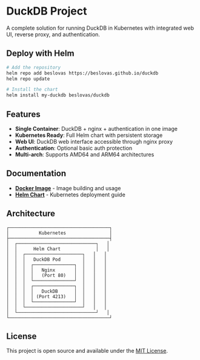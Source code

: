 # DuckDB Project

A complete solution for running DuckDB in Kubernetes with integrated web UI, reverse proxy, and authentication.

## Deploy with Helm

```bash
# Add the repository
helm repo add beslovas https://beslovas.github.io/duckdb
helm repo update

# Install the chart
helm install my-duckdb beslovas/duckdb
```

## Features

- **Single Container**: DuckDB + nginx + authentication in one image
- **Kubernetes Ready**: Full Helm chart with persistent storage
- **Web UI**: DuckDB web interface accessible through nginx proxy
- **Authentication**: Optional basic auth protection
- **Multi-arch**: Supports AMD64 and ARM64 architectures

## Documentation

- **[Docker Image](image/README.md)** - Image building and usage
- **[Helm Chart](chart/README.md)** - Kubernetes deployment guide

## Architecture

```
┌─────────────────────────────────────┐
│           Kubernetes                │
├─────────────────────────────────────┤
│  ┌─────────────────────────────┐   │
│  │      Helm Chart             │   │
│  │  ┌─────────────────────┐   │   │
│  │  │   DuckDB Pod        │   │   │
│  │  │  ┌───────────────┐  │   │   │
│  │  │  │   Nginx       │  │   │   │
│  │  │  │   (Port 80)   │  │   │   │
│  │  │  └───────────────┘  │   │   │
│  │  │  ┌───────────────┐  │   │   │
│  │  │  │   DuckDB      │  │   │   │
│  │  │  │ (Port 4213)   │  │   │   │
│  │  │  └───────────────┘  │   │   │
│  │  └─────────────────────┘   │   │
│  └─────────────────────────────┘   │
└─────────────────────────────────────┘
```

## License

This project is open source and available under the [MIT License](LICENSE).

